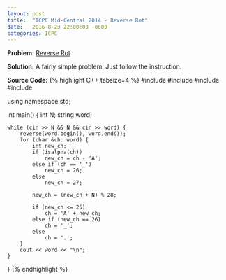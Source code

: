 ```yaml
---
layout: post
title:  "ICPC Mid-Central 2014 - Reverse Rot"
date:   2016-8-23 22:00:00 -0600
categories: ICPC
---
```


**Problem:** [Reverse Rot]

**Solution:**
A fairly simple problem. Just follow the instruction.

**Source Code:**
{% highlight C++ tabsize=4 %}
#include <iostream>
#include <string>
#include <algorithm>
#include <cctype>

using namespace std;

int main() {
    int N;
    string word;
    
    while (cin >> N && N && cin >> word) {
        reverse(word.begin(), word.end());
        for (char &ch: word) {
            int new_ch;
            if (isalpha(ch))
                new_ch = ch - 'A';
            else if (ch == '_')
                new_ch = 26;
            else
                new_ch = 27;

            new_ch = (new_ch + N) % 28;

            if (new_ch <= 25)
                ch = 'A' + new_ch;
            else if (new_ch == 26)
                ch = '_';
            else
                ch = '.';
        }
        cout << word << "\n";
    }
}
{% endhighlight %}

[Reverse Rot]: https://icpcarchive.ecs.baylor.edu/index.php?option=com_onlinejudge&Itemid=8&page=show_problem&problem=4830
